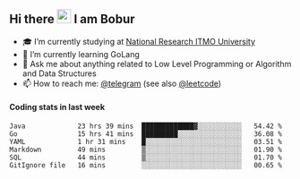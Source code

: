 ## Hi there <img src="https://media.giphy.com/media/hvRJCLFzcasrR4ia7z/giphy.gif" width="25px" height="25px"> I am Bobur

- :mortar_board: I’m currently studying at [National Research ITMO University](https://itmo.ru/)
- :seedling: I’m currently learning GoLang
- :speech_balloon: Ask me about anything related to Low Level Programming or Algorithm and Data Structures
- :mailbox: How to reach me: [@telegram](https://t.me/octoant) (see also [@leetcode](https://leetcode.com/octoant/))    

#### Coding stats in last week

<!--START_SECTION:waka-->

```text
Java             23 hrs 39 mins  █████████████▓░░░░░░░░░░░   54.42 %
Go               15 hrs 41 mins  █████████░░░░░░░░░░░░░░░░   36.08 %
YAML             1 hr 31 mins    █░░░░░░░░░░░░░░░░░░░░░░░░   03.51 %
Markdown         49 mins         ▒░░░░░░░░░░░░░░░░░░░░░░░░   01.90 %
SQL              44 mins         ▒░░░░░░░░░░░░░░░░░░░░░░░░   01.70 %
GitIgnore file   16 mins         ░░░░░░░░░░░░░░░░░░░░░░░░░   00.65 %
```

<!--END_SECTION:waka-->
